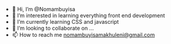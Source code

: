 - 👋 Hi, I’m @Nomambuyisa
- 👀 I’m interested in learning everything front end development
- 🌱 I’m currently learning CSS and javascript
- 💞️ I’m looking to collaborate on ...
- 📫 How to reach me nomambuyisamakhuleni@gmail.com

<!---
Nomambuyisa/Nomambuyisa is a ✨ special ✨ repository because its `README.md` (this file) appears on your GitHub profile.
You can click the Preview link to take a look at your changes.
--->
